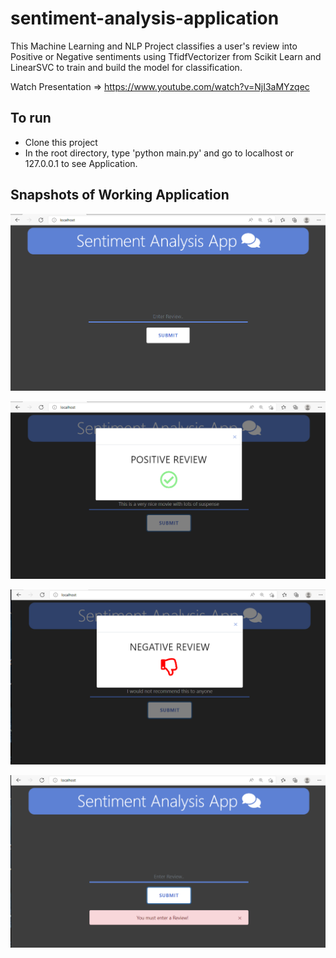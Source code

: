 # sentiment-analysis-application
This Machine Learning and NLP Project classifies a user's review into Positive or Negative sentiments using TfidfVectorizer from Scikit Learn and LinearSVC to train and build the model for classification.

Watch Presentation => https://www.youtube.com/watch?v=NjI3aMYzqec

## To run
- Clone this project
- In the root directory, type 'python main.py' and go to localhost or 127.0.0.1 to see Application.

## Snapshots of Working Application
![](https://github.com/olumide1128/sentiment-analysis-application/blob/master/snapshots/Screenshot%20(264).png)

![](https://github.com/olumide1128/sentiment-analysis-application/blob/master/snapshots/Screenshot%20(265).png)

![](https://github.com/olumide1128/sentiment-analysis-application/blob/master/snapshots/Screenshot%20(266).png)

![](https://github.com/olumide1128/sentiment-analysis-application/blob/master/snapshots/Screenshot%20(267).png)
